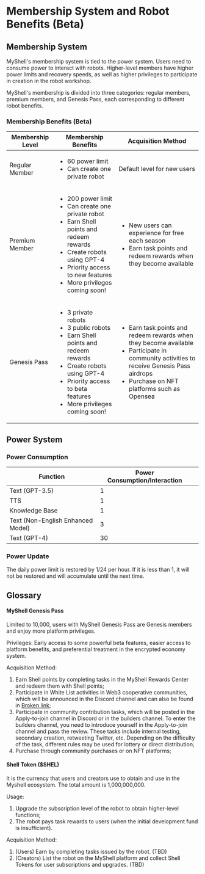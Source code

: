 # Membership System and Robot Benefits (Beta)

## Membership System

MyShell's membership system is tied to the power system. Users need to consume power to interact with robots. Higher-level members have higher power limits and recovery speeds, as well as higher privileges to participate in creation in the robot workshop.

MyShell's membership is divided into three categories: regular members, premium members, and Genesis Pass, each corresponding to different robot benefits.

### Membership Benefits (Beta)

| Membership Level | Membership Benefits                                                                                                               | Acquisition Method                                                                             |
| ---------------- | -------------------------------------------------------------------------------------------------------------------------------- | --------------------------------------------------------------------------------------------- |
| Regular Member   | <ul><li>60 power limit</li><li>Can create one private robot</li></ul>                                                             | Default level for new users                                                                     |
| Premium Member   | <ul><li>200 power limit</li><li>Can create one private robot</li><li>Earn Shell points and redeem rewards</li><li>Create robots using GPT-4</li><li>Priority access to new features</li><li>More privileges coming soon!</li></ul> | <ul><li>New users can experience for free each season</li><li>Earn task points and redeem rewards when they become available</li></ul> |
| Genesis Pass     | <ul><li>3 private robots</li><li>3 public robots</li><li>Earn Shell points and redeem rewards</li><li>Create robots using GPT-4</li><li>Priority access to beta features</li><li>More privileges coming soon!</li></ul> | <ul><li>Earn task points and redeem rewards when they become available</li><li>Participate in community activities to receive Genesis Pass airdrops</li><li>Purchase on NFT platforms such as Opensea</li></ul> |

## Power System

### Power Consumption

<table><thead><tr><th>Function</th><th>Power Consumption/Interaction</th><th data-hidden></th></tr></thead><tbody><tr><td>Text (GPT-3.5)</td><td>1</td><td></td></tr><tr><td>TTS</td><td>1</td><td></td></tr><tr><td>Knowledge Base</td><td>1</td><td></td></tr><tr><td>Text (Non-English Enhanced Model)</td><td>3</td><td></td></tr><tr><td>Text (GPT-4)</td><td>30</td><td></td></tr></tbody></table>

### Power Update

The daily power limit is restored by 1/24 per hour. If it is less than 1, it will not be restored and will accumulate until the next time.

## Glossary

#### MyShell Genesis Pass

Limited to 10,000, users with MyShell Genesis Pass are Genesis members and enjoy more platform privileges.

Privileges: Early access to some powerful beta features, easier access to platform benefits, and preferential treatment in the encrypted economy system.

Acquisition Method:

1. Earn Shell points by completing tasks in the MyShell Rewards Center and redeem them with Shell points;
2. Participate in White List activities in Web3 cooperative communities, which will be announced in the Discord channel and can also be found in [Broken link](broken-reference "mention");
3. Participate in community contribution tasks, which will be posted in the Apply-to-join channel in Discord or in the builders channel. To enter the builders channel, you need to introduce yourself in the Apply-to-join channel and pass the review. These tasks include internal testing, secondary creation, retweeting Twitter, etc. Depending on the difficulty of the task, different rules may be used for lottery or direct distribution;
4. Purchase through community purchases or on NFT platforms;

#### Shell Token ($SHEL)

It is the currency that users and creators use to obtain and use in the Myshell ecosystem. The total amount is 1,000,000,000.

Usage:

1. Upgrade the subscription level of the robot to obtain higher-level functions;
2. The robot pays task rewards to users (when the initial development fund is insufficient).

Acquisition Method:

1. (Users) Earn by completing tasks issued by the robot. (TBD)
2. (Creators) List the robot on the MyShell platform and collect Shell Tokens for user subscriptions and upgrades. (TBD)